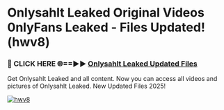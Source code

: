 # Onlysahlt Leaked Original Videos 0nlyFans Leaked - Files Updated! (hwv8)

<h3>🔴 CLICK HERE 🌐==►► <a href="https://tinyurl.com/ehrbuxhb" rel="nofollow">Onlysahlt Leaked Updated Files</a></h3>

Get Onlysahlt Leaked and all content. Now you can access all videos and pictures of Onlysahlt Leaked. New Updated Files 2025!

[![hwv8](https://i.imgur.com/lVYEuWS.gif)](https://tinyurl.com/ehrbuxhb)
